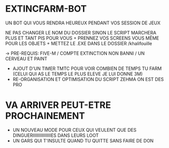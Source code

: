 # EXTINCFARM-BOT
UN BOT QUI VOUS RENDRA HEUREUX PENDANT VOS SESSION DE JEUX 

NE PAS CHANGER LE NOM DU DOSSIER SINON LE SCRIPT MARCHERA PLUS ET TANT PIS POUR VOUS + PRENNEZ VOS SCREENS VOUS MÊME POUR LES OBJETS + METTEZ LE .EXE DANS LE DOSSIER /khalifouille

→  PRE-REQUIS: FIVE-M / COMPTE EXTINCTION NON BANNI / UN CERVEAU ET PAINT

- AJOUT D'UN TIMER TMTC POUR VOIR COMBIEN DE TEMPS TU FARM (CELUI QUI AS LE TEMPS LE PLUS ELEVE JE LUI DONNE 3M)
- RE-ORGANISATION ET OPTIMISATION DU SCRIPT ZEHMA ON EST DES PRO

# VA ARRIVER PEUT-ETRE PROCHAINEMENT
- UN NOUVEAU MODE POUR CEUX QUI VEULENT QUE DES DINGUERIIIIIIIIIIIIIIIES DANS LEURS LOOT
- UN GARS QUI T'INSULTE QUAND TU QUITTE SANS FAIRE DE DON 

